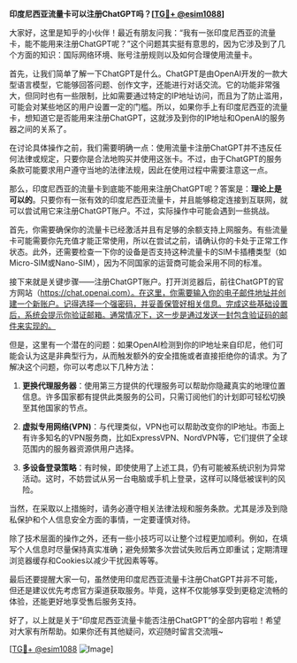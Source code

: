 **印度尼西亚流量卡可以注册ChatGPT吗？[[TG💪+ @esim1088](https://t.me/s/esim1088)]**

大家好，这里是知乎的小伙伴！最近有朋友问我：“我有一张印度尼西亚的流量卡，能不能用来注册ChatGPT呢？”这个问题其实挺有意思的，因为它涉及到了几个方面的知识：国际网络环境、账号注册规则以及如何合理使用流量卡。

首先，让我们简单了解一下ChatGPT是什么。ChatGPT是由OpenAI开发的一款大型语言模型，它能够回答问题、创作文字，还能进行对话交流。它的功能非常强大，但同时也有一些限制，比如需要通过特定的IP地址访问，而且为了防止滥用，可能会对某些地区的用户设置一定的门槛。所以，如果你手上有印度尼西亚的流量卡，想知道它是否能用来注册ChatGPT，这就涉及到你的IP地址和OpenAI的服务器之间的关系了。

在讨论具体操作之前，我们需要明确一点：使用流量卡注册ChatGPT并不违反任何法律或规定，只要你是合法地购买并使用这张卡。不过，由于ChatGPT的服务条款可能要求用户遵守当地的法律法规，因此在使用过程中需要注意这一点。

那么，印度尼西亚的流量卡到底能不能用来注册ChatGPT呢？答案是：**理论上是可以的**。只要你有一张有效的印度尼西亚流量卡，并且能够稳定连接到互联网，就可以尝试用它来注册ChatGPT账户。不过，实际操作中可能会遇到一些挑战。

首先，你需要确保你的流量卡已经激活并且有足够的余额支持上网服务。有些流量卡可能需要你先充值才能正常使用，所以在尝试之前，请确认你的卡处于正常工作状态。此外，还需要检查一下你的设备是否支持这种流量卡的SIM卡插槽类型（如Micro-SIM或Nano-SIM），因为不同国家的运营商可能会采用不同的标准。

接下来就是关键步骤——注册ChatGPT账户。打开浏览器后，前往ChatGPT的官方网站（https://chat.openai.com）。在这里，你需要输入你的电子邮件地址并创建一个新账户。记得选择一个强密码，并妥善保管好相关信息。完成这些基础设置后，系统会提示你验证邮箱。通常情况下，这一步是通过发送一封包含验证码的邮件来实现的。

但是，这里有一个潜在的问题：如果OpenAI检测到你的IP地址来自印尼，他们可能会认为这是非典型行为，从而触发额外的安全措施或者直接拒绝你的请求。为了解决这个问题，你可以考虑以下几种方法：

1. **更换代理服务器**：使用第三方提供的代理服务可以帮助你隐藏真实的地理位置信息。许多国家都有提供此类服务的公司，只需订阅他们的计划即可轻松切换至其他国家的节点。
   
2. **虚拟专用网络(VPN)**：与代理类似，VPN也可以帮助改变你的IP地址。市面上有许多知名的VPN服务商，比如ExpressVPN、NordVPN等，它们提供了全球范围内的服务器资源供用户选择。

3. **多设备登录策略**：有时候，即使使用了上述工具，仍有可能被系统识别为异常活动。这时，不妨尝试从另一台电脑或手机上登录，这样可以降低被误判的风险。

当然，在采取以上措施时，请务必遵守相关法律法规和服务条款。尤其是涉及到隐私保护和个人信息安全方面的事情，一定要谨慎对待。

除了技术层面的操作之外，还有一些小技巧可以让整个过程更加顺利。例如，在填写个人信息时尽量保持真实准确；避免频繁多次尝试失败后再立即重试；定期清理浏览器缓存和Cookies以减少干扰因素等等。

最后还要提醒大家一句，虽然使用印度尼西亚流量卡注册ChatGPT并非不可能，但还是建议优先考虑官方渠道获取服务。毕竟，这样不仅能够享受到更稳定流畅的体验，还能更好地享受售后服务支持。

好了，以上就是关于“印度尼西亚流量卡能否注册ChatGPT”的全部内容啦！希望对大家有所帮助。如果你还有其他疑问，欢迎随时留言交流哦~ 

[[TG💪+ @esim1088](https://t.me/s/esim1088) ![Image](https://i.postimg.cc/4NQfJmqS/Snipaste-2025-05-13-00-14-12.png)]